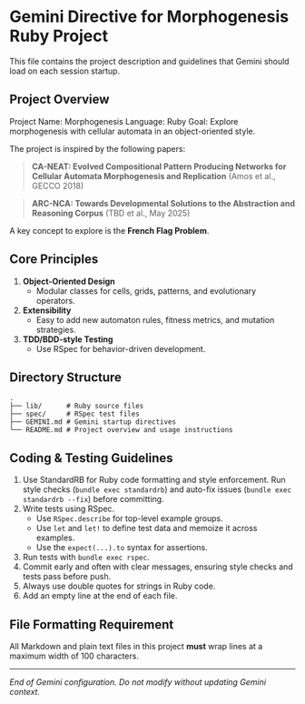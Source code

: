 # Gemini Directive for Morphogenesis Ruby Project

This file contains the project description and guidelines that Gemini
should load on each session startup.

## Project Overview

Project Name: Morphogenesis
Language: Ruby
Goal: Explore morphogenesis with cellular automata in an object-oriented style.

The project is inspired by the following papers:

> **CA-NEAT: Evolved Compositional Pattern Producing Networks for Cellular
> Automata Morphogenesis and Replication**
> (Amos et al., GECCO 2018)

> **ARC-NCA: Towards Developmental Solutions to the Abstraction and Reasoning Corpus**
> (TBD et al., May 2025)

A key concept to explore is the **French Flag Problem**.

## Core Principles

1. **Object-Oriented Design**
   - Modular classes for cells, grids, patterns, and evolutionary operators.
2. **Extensibility**
   - Easy to add new automaton rules, fitness metrics, and mutation strategies.
3. **TDD/BDD-style Testing**
   - Use RSpec for behavior-driven development.

## Directory Structure

```
.
├── lib/      # Ruby source files
├── spec/     # RSpec test files
├── GEMINI.md # Gemini startup directives
└── README.md # Project overview and usage instructions
```

## Coding & Testing Guidelines

1.  Use StandardRB for Ruby code formatting and style enforcement.
    Run style checks (`bundle exec standardrb`) and auto-fix issues
    (`bundle exec standardrb --fix`) before committing.
2.  Write tests using RSpec.
    - Use `RSpec.describe` for top-level example groups.
    - Use `let` and `let!` to define test data and memoize it across examples.
    - Use the `expect(...).to` syntax for assertions.
3.  Run tests with `bundle exec rspec`.
4.  Commit early and often with clear messages, ensuring style checks
    and tests pass before push.
5.  Always use double quotes for strings in Ruby code.
6.  Add an empty line at the end of each file.

## File Formatting Requirement

All Markdown and plain text files in this project **must** wrap lines at a maximum width of 100
characters.

---
*End of Gemini configuration. Do not modify without updating Gemini context.*
